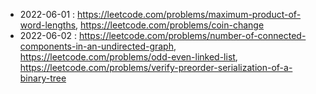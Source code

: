 
* 2022-06-01 : https://leetcode.com/problems/maximum-product-of-word-lengths, https://leetcode.com/problems/coin-change
* 2022-06-02 : https://leetcode.com/problems/number-of-connected-components-in-an-undirected-graph, https://leetcode.com/problems/odd-even-linked-list, https://leetcode.com/problems/verify-preorder-serialization-of-a-binary-tree
